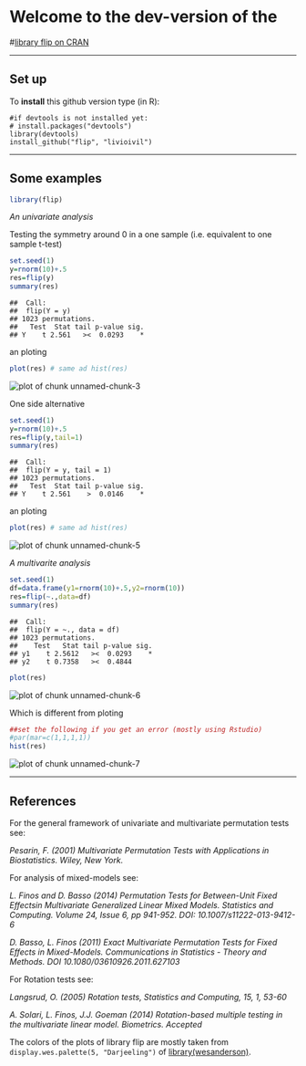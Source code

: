 
# Welcome to the dev-version of the 

#[library flip on CRAN](http://cran.r-project.org/web/packages/flip/index.html)


* * *

## Set up

To **install** this github version type (in R):

    #if devtools is not installed yet: 
    # install.packages("devtools") 
    library(devtools)
    install_github("flip", "livioivil")


* * *

## Some examples


```r
library(flip)
```

_An univariate analysis_

Testing the symmetry around 0 in a one sample (i.e. equivalent to one sample t-test) 

```r
set.seed(1)
y=rnorm(10)+.5
res=flip(y)
summary(res)
```

```
##  Call:
##  flip(Y = y) 
## 1023 permutations.
##   Test  Stat tail p-value sig.
## Y    t 2.561   ><  0.0293    *
```
an ploting

```r
plot(res) # same ad hist(res)
```

![plot of chunk unnamed-chunk-3](figure/unnamed-chunk-3.png) 

One side alternative

```r
set.seed(1)
y=rnorm(10)+.5
res=flip(y,tail=1)
summary(res)
```

```
##  Call:
##  flip(Y = y, tail = 1) 
## 1023 permutations.
##   Test  Stat tail p-value sig.
## Y    t 2.561    >  0.0146    *
```
an ploting

```r
plot(res) # same ad hist(res)
```

![plot of chunk unnamed-chunk-5](figure/unnamed-chunk-5.png) 


_A multivarite analysis_

```r
set.seed(1)
df=data.frame(y1=rnorm(10)+.5,y2=rnorm(10))
res=flip(~.,data=df)
summary(res)
```

```
##  Call:
##  flip(Y = ~., data = df) 
## 1023 permutations.
##    Test   Stat tail p-value sig.
## y1    t 2.5612   ><  0.0293    *
## y2    t 0.7358   ><  0.4844
```

```r
plot(res) 
```

![plot of chunk unnamed-chunk-6](figure/unnamed-chunk-6.png) 

Which is different from ploting


```r
##set the following if you get an error (mostly using Rstudio)
#par(mar=c(1,1,1,1))
hist(res)
```

![plot of chunk unnamed-chunk-7](figure/unnamed-chunk-7.png) 


* * *

## References

For the general framework of univariate and multivariate permutation tests see: 

*Pesarin, F. (2001) Multivariate Permutation Tests with Applications in Biostatistics. Wiley, New York.*


For analysis of mixed-models see:

*L. Finos and D. Basso (2014) Permutation Tests for Between-Unit Fixed Effectsin Multivariate Generalized Linear Mixed Models. Statistics and Computing. Volume 24, Issue 6, pp 941-952. DOI: 10.1007/s11222-013-9412-6*

*D. Basso, L. Finos (2011) Exact Multivariate Permutation Tests for Fixed Effects in Mixed-Models. Communications in Statistics - Theory and Methods. DOI 10.1080/03610926.2011.627103*


For Rotation tests see: 

*Langsrud, O. (2005) Rotation tests, Statistics and Computing, 15, 1, 53-60*

*A. Solari, L. Finos, J.J. Goeman (2014) Rotation-based multiple testing in the multivariate linear model. Biometrics. Accepted*


The colors of the plots of library flip are mostly taken from `display.wes.palette(5, "Darjeeling")` of [library(wesanderson)](https://github.com/karthik/wesanderson).
